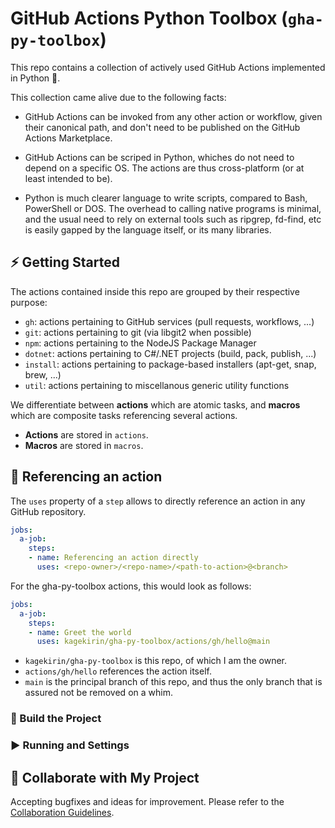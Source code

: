 # GitHub Actions Python Toolbox (`gha-py-toolbox`)

This repo contains a collection of actively used GitHub Actions
implemented in Python :snake:.

This collection came alive due to the following facts:

* GitHub Actions can be invoked from any other action or workflow,
  given their canonical path,
  and don't need to be published on the GitHub Actions Marketplace.

* GitHub Actions can be scriped in Python, whiches do not need to depend
  on a specific OS.
  The actions are thus cross-platform (or at least intended to be).

* Python is much clearer language to write scripts, compared to Bash,
  PowerShell or DOS. The overhead to calling native programs is minimal,
  and the usual need to rely on external tools such as ripgrep, fd-find, etc
  is easily gapped by the language itself, or its many libraries.

## ⚡ Getting Started

The actions contained inside this repo are grouped by their respective purpose:

* `gh`: actions pertaining to GitHub services (pull requests, workflows, ...)
* `git`: actions pertaining to git (via libgit2 when possible)
* `npm`: actions pertaining to the NodeJS Package Manager
* `dotnet`: actions pertaining to C#/.NET projects (build, pack, publish, ...)
* `install`: actions pertaining to package-based installers (apt-get, snap, brew, ...)
* `util`: actions pertaining to miscellanous generic utility functions

We differentiate between **actions** which are atomic tasks,
and **macros** which are composite tasks referencing several actions.

* **Actions** are stored in `actions`.
* **Macros** are stored in `macros`.

## 🔧 Referencing an action

The `uses` property of a `step` allows to directly reference an action in any GitHub repository.

```yaml
jobs:
  a-job:
    steps:
    - name: Referencing an action directly
      uses: <repo-owner>/<repo-name>/<path-to-action>@<branch>
```

For the gha-py-toolbox actions, this would look as follows:

```yaml
jobs:
  a-job:
    steps:
    - name: Greet the world
      uses: kagekirin/gha-py-toolbox/actions/gh/hello@main
```

* `kagekirin/gha-py-toolbox` is this repo, of which I am the owner.
* `actions/gh/hello` references the action itself.
* `main` is the principal branch of this repo, and thus the only branch that is assured not be removed on a whim.

### 🔨 Build the Project

### ▶ Running and Settings

## 🤝 Collaborate with My Project

Accepting bugfixes and ideas for improvement.
Please refer to the [Collaboration Guidelines](./COLLABORATION.md).
